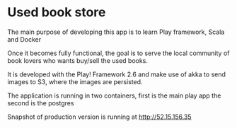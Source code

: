 # Used book store

The main purpose of developing this app is to learn Play framework, Scala and Docker

Once it becomes fully functional, the goal is to serve the local community of book lovers who wants buy/sell the used books.



It is developed with the Play! Framework 2.6 and make use of akka to send images to S3, where the images are persisted.

The application is running in two containers, first is the main play app the second is the postgres

Snapshot of production version is running at http://52.15.156.35
